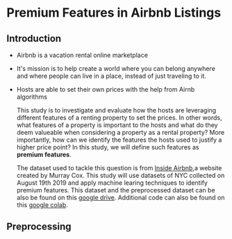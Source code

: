 # Premium Features in Airbnb Listings

## Introduction
- Airbnb is a vacation rental online marketplace
- It's mission is to help create a world where you can belong anywhere and where people can live in a place, instead of just traveling to it.
- Hosts are able to set their own prices with the help from Airnb algorithms

    This study is to investigate and evaluate how the hosts are leveraging different features of a renting property to set the prices. In other words, what features of a property is important to the hosts and what do they deem valueable when considering a property as a rental property? More importantly, how can we identify the features the hosts used to justify a higher price point? In this study, we will define such features as **premium features**.   
  
    The dataset used to tackle this question is from [Inside Airbnb](http://insideairbnb.com/get-the-data.html),a website created by Murray Cox. This study will use datasets of NYC collected on August 19th 2019 and apply machine learing techniques to identify premium features. This dataset and the preprocessed dataset can be also be found on this [google drive](https://drive.google.com/drive/folders/10YZMuBSQ3WaaT77UT2nNNkRryV5G0QnU?usp=sharing). Additional code can also be found on this [google colab](https://colab.research.google.com/drive/1umxFAd7GMGCf99Y8nmntMb4Wc7y3YwU6?usp=sharing).
    
## Preprocessing
